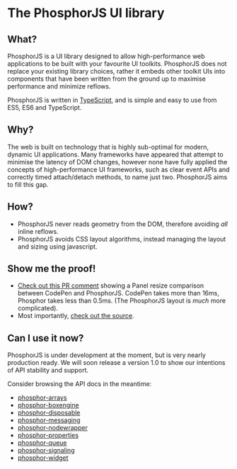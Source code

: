 The PhosphorJS UI library
=========================

What?
-----

PhosphorJS is a UI library designed to allow high-performance web applications
to be built with your favourite UI toolkits. PhosphorJS does not replace your existing
library choices, rather it embeds other toolkit UIs into components that have been
written from the ground up to maximise performance and minimize reflows.

PhosphorJS is written in [TypeScript](https://www.typescriptlang.org),
and is simple and easy to use from ES5, ES6 and TypeScript.

Why?
----

The web is built on technology that is highly sub-optimal for modern, dynamic
UI applications. Many frameworks have appeared that attempt to minimise the latency
of DOM changes, however none have fully applied the concepts of high-performance UI frameworks,
such as clear event APIs and correctly timed attach/detach methods, to name just two. PhosphorJS aims
to fill this gap.

How?
----

- PhosphorJS never reads geometry from the DOM, therefore avoiding *all* inline
  reflows.
- PhosphorJS avoids CSS layout algorithms, instead managing the layout and sizing
  using javascript.

Show me the proof!
------------------

- [Check out this PR comment](https://github.com/ipython/ipython/pull/7997#issuecomment-88143191)
  showing a Panel resize comparison between CodePen and PhosphorJS. CodePen takes
  more than 16ms, Phosphor takes less than 0.5ms. (The PhosphorJS layout is *much*
  more complicated).
- Most importantly, [check out the source](https://github.com/phosphorjs).

Can I use it now?
-----------------

PhosphorJS is under development at the moment, but is very nearly production ready.
We will soon release a version 1.0 to show our intentions of API stability and support.

Consider browsing the API docs in the meantime:

- [phosphor-arrays](http://phosphorjs.github.io/phosphor-arrays/api)
- [phosphor-boxengine](http://phosphorjs.github.io/phosphor-boxengine/api)
- [phosphor-disposable](http://phosphorjs.github.io/phosphor-disposable/api)
- [phosphor-messaging](http://phosphorjs.github.io/phosphor-messaging/api)
- [phosphor-nodewrapper](http://phosphorjs.github.io/phosphor-nodewrapper/api)
- [phosphor-properties](http://phosphorjs.github.io/phosphor-properties/api)
- [phosphor-queue](http://phosphorjs.github.io/phosphor-queue/api)
- [phosphor-signaling](http://phosphorjs.github.io/phosphor-signaling/api)
- [phosphor-widget](http://phosphorjs.github.io/phosphor-widget/api)
